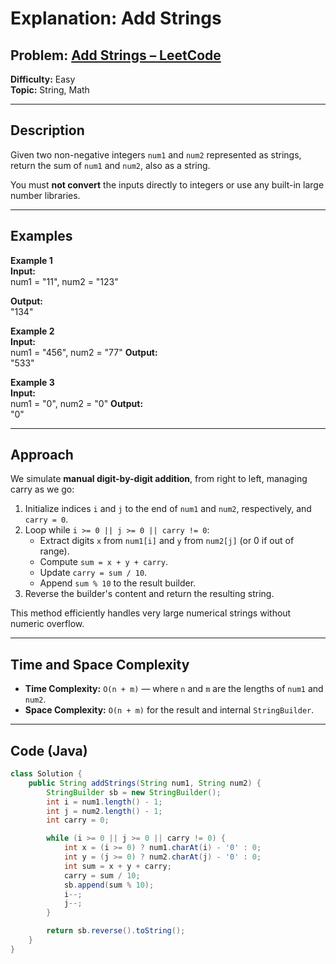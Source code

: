 # **Explanation: Add Strings**

## **Problem:** [Add Strings – LeetCode](https://leetcode.com/problems/add-strings/)

**Difficulty:** Easy  
**Topic:** String, Math

---

## **Description**  
Given two non-negative integers `num1` and `num2` represented as strings, return the sum of `num1` and `num2`, also as a string.

You must **not convert** the inputs directly to integers or use any built-in large number libraries.

---

## **Examples**

**Example 1**  
**Input:**  
num1 = "11", num2 = "123"

**Output:**  
"134"


**Example 2**  
**Input:**  
num1 = "456", num2 = "77"
**Output:**  
"533"

**Example 3**  
**Input:**  
num1 = "0", num2 = "0"
**Output:**  
"0"

---

## **Approach**

We simulate **manual digit-by-digit addition**, from right to left, managing carry as we go:

1. Initialize indices `i` and `j` to the end of `num1` and `num2`, respectively, and `carry = 0`.
2. Loop while `i >= 0 || j >= 0 || carry != 0`:
   - Extract digits `x` from `num1[i]` and `y` from `num2[j]` (or 0 if out of range).
   - Compute `sum = x + y + carry`.
   - Update `carry = sum / 10`.
   - Append `sum % 10` to the result builder.
3. Reverse the builder's content and return the resulting string.

This method efficiently handles very large numerical strings without numeric overflow.

---

## **Time and Space Complexity**

- **Time Complexity:** `O(n + m)` — where `n` and `m` are the lengths of `num1` and `num2`.
- **Space Complexity:** `O(n + m)` for the result and internal `StringBuilder`.

---

## **Code (Java)**

```java
class Solution {
    public String addStrings(String num1, String num2) {
        StringBuilder sb = new StringBuilder();
        int i = num1.length() - 1;
        int j = num2.length() - 1;
        int carry = 0;

        while (i >= 0 || j >= 0 || carry != 0) {
            int x = (i >= 0) ? num1.charAt(i) - '0' : 0;
            int y = (j >= 0) ? num2.charAt(j) - '0' : 0;
            int sum = x + y + carry;
            carry = sum / 10;
            sb.append(sum % 10);
            i--;
            j--;
        }

        return sb.reverse().toString();
    }
}
